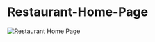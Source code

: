 # Restaurant-Home-Page

![Restaurant Home Page](https://user-images.githubusercontent.com/112181040/203383385-3e9cf95e-455c-419b-9332-2a68389e9119.png)
